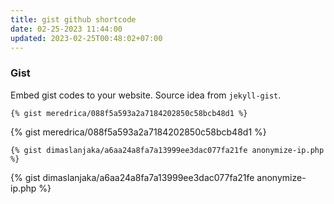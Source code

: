 ```yaml
---
title: gist github shortcode
date: 02-25-2023 11:44:00
updated: 2023-02-25T00:48:02+07:00
---
```


### Gist
Embed gist codes to your website. Source idea from `jekyll-gist`.

```nunjucks
{% gist meredrica/088f5a593a2a7184202850c58bcb48d1 %}
```

{% gist meredrica/088f5a593a2a7184202850c58bcb48d1 %}

```nunjucks
{% gist dimaslanjaka/a6aa24a8fa7a13999ee3dac077fa21fe anonymize-ip.php %}
```

{% gist dimaslanjaka/a6aa24a8fa7a13999ee3dac077fa21fe anonymize-ip.php %}

